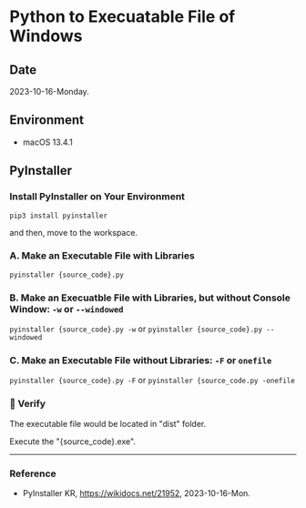 # Python to Execuatable File of Windows

## Date

2023-10-16-Monday.

## Environment

* macOS 13.4.1

## PyInstaller

### Install PyInstaller on Your Environment

`pip3 install pyinstaller`

and then, move to the workspace.

### A. Make an Executable File with Libraries

`pyinstaller {source_code}.py`

### B. Make an Execuatble File with Libraries, but without Console Window: `-w` or `--windowed`

`pyinstaller {source_code}.py -w` or `pyinstaller {source_code}.py --windowed`

### C. Make an Executable File without Libraries: `-F` or `onefile`

`pyinstaller {source_code}.py -F` or `pyinstaller {source_code.py -onefile`

### :tada: Verify

The executable file would be located in "dist" folder.

Execute the "{source_code}.exe".

---

### Reference
- PyInstaller KR, https://wikidocs.net/21952, 2023-10-16-Mon.
